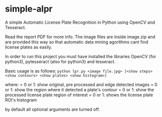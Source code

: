 # simple-alpr
A simple Automatic License Plate Recognition in Python using OpenCV and Tesseract.

Read the report PDF for more info. The image files are inside image.zip and are provided this way so that automatic data mining agorithms cant find license plates as easily.

In order to run this project you must have installed the libraries OpenCV (for python3), pytesseract (also for python3) and tesseract.

Basic usage is as follows:
`python lpr.py <image file.jpg> [<show steps> <show contours> <show plates> <show histogram>]`

where:
  <show steps> = 0 or 1: show original, pre processed and edge detected images
  <show contours> = 0 or 1: show the region where it detected a plate's contour
  <show plates> = 0 or 1: show the processed license plate region of interest
  <show histogram> = 0 or 1: shows the license plate ROI's histogram

by default all optional arguments are turned off.
